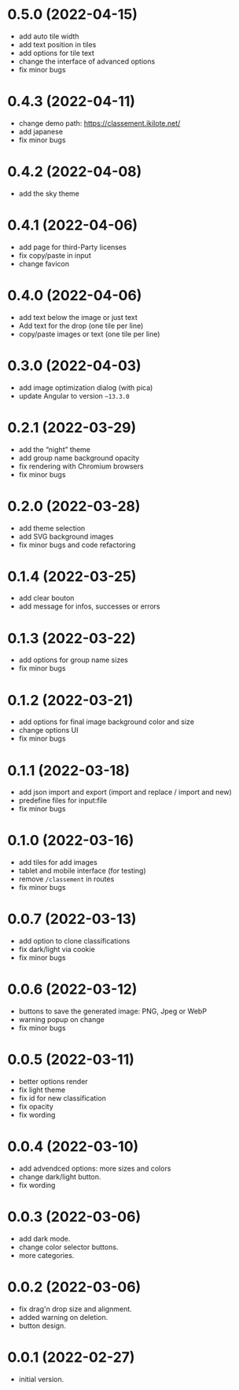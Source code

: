# 0.5.0 (2022-04-15)

-   add auto tile width
-   add text position in tiles
-   add options for tile text
-   change the interface of advanced options
-   fix minor bugs

# 0.4.3 (2022-04-11)

-   change demo path: https://classement.ikilote.net/
-   add japanese
-   fix minor bugs

# 0.4.2 (2022-04-08)

-   add the sky theme

# 0.4.1 (2022-04-06)

-   add page for third-Party licenses
-   fix copy/paste in input
-   change favicon

# 0.4.0 (2022-04-06)

-   add text below the image or just text
-   Add text for the drop (one tile per line)
-   copy/paste images or text (one tile per line)

# 0.3.0 (2022-04-03)

-   add image optimization dialog (with pica)
-   update Angular to version `~13.3.0`

# 0.2.1 (2022-03-29)

-   add the “night” theme
-   add group name background opacity
-   fix rendering with Chromium browsers
-   fix minor bugs

# 0.2.0 (2022-03-28)

-   add theme selection
-   add SVG background images
-   fix minor bugs and code refactoring

# 0.1.4 (2022-03-25)

-   add clear bouton
-   add message for infos, successes or errors

# 0.1.3 (2022-03-22)

-   add options for group name sizes
-   fix minor bugs

# 0.1.2 (2022-03-21)

-   add options for final image background color and size
-   change options UI
-   fix minor bugs

# 0.1.1 (2022-03-18)

-   add json import and export (import and replace / import and new)
-   predefine files for input:file
-   fix minor bugs

# 0.1.0 (2022-03-16)

-   add tiles for add images
-   tablet and mobile interface (for testing)
-   remove `/classement` in routes
-   fix minor bugs

# 0.0.7 (2022-03-13)

-   add option to clone classifications
-   fix dark/light via cookie
-   fix minor bugs

# 0.0.6 (2022-03-12)

-   buttons to save the generated image: PNG, Jpeg or WebP
-   warning popup on change
-   fix minor bugs

# 0.0.5 (2022-03-11)

-   better options render
-   fix light theme
-   fix id for new classification
-   fix opacity
-   fix wording

# 0.0.4 (2022-03-10)

-   add advendced options: more sizes and colors
-   change dark/light button.
-   fix wording

# 0.0.3 (2022-03-06)

-   add dark mode.
-   change color selector buttons.
-   more categories.

# 0.0.2 (2022-03-06)

-   fix drag'n drop size and alignment.
-   added warning on deletion.
-   button design.

# 0.0.1 (2022-02-27)

-   initial version.
